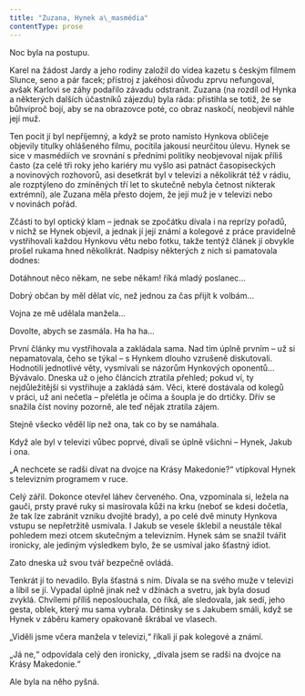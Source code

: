 ```yaml
---
title: "Zuzana, Hynek a\_masmédia"
contentType: prose
---
```


Noc byla na postupu.

  

Karel na žádost Jardy a jeho rodiny založil do videa kazetu s českým filmem Slunce, seno a pár facek; přístroj z jakéhosi důvodu zprvu nefungoval, avšak Karlovi se záhy podařilo závadu odstranit. Zuzana (na rozdíl od Hynka a některých dalších účastníků zájezdu) byla ráda: přistihla se totiž, že se bůhvíproč bojí, aby se na obrazovce poté, co obraz naskočí, neobjevil náhle její muž.

Ten pocit jí byl nepříjemný, a když se proto namísto Hynkova obličeje objevily titulky ohlášeného filmu, pocítila jakousi neurčitou úlevu. Hynek se sice v masmédiích ve srovnání s předními politiky neobjevoval nijak příliš často (za celé tři roky jeho kariéry mu vyšlo asi patnáct časopiseckých a novinových rozhovorů, asi desetkrát byl v televizi a několikrát též v rádiu, ale rozptýleno do zmíněných tří let to skutečně nebyla četnost nikterak extrémní), ale Zuzana měla přesto dojem, že její muž je v televizi nebo v novinách pořád.

Zčásti to byl optický klam – jednak se zpočátku dívala i na reprízy pořadů, v nichž se Hynek objevil, a jednak jí její známí a kolegové z práce pravidelně vystřihovali každou Hynkovu větu nebo fotku, takže tentýž článek jí obvykle prošel rukama hned několikrát. Nadpisy některých z nich si pamatovala dodnes:

Dotáhnout něco někam, ne sebe někam! říká mladý poslanec…

Dobrý občan by měl dělat víc, než jednou za čas přijít k volbám…

Vojna ze mě udělala manžela…

Dovolte, abych se zasmála. Ha ha ha…

První články mu vystřihovala a zakládala sama. Nad tím úplně prvním – už si nepamatovala, čeho se týkal – s Hynkem dlouho vzrušeně diskutovali. Hodnotili jednotlivé věty, vysmívali se názorům Hynkových oponentů… Bývávalo. Dneska už o jeho článcích ztratila přehled; pokud ví, ty nejdůležitější si vystřihuje a zakládá sám. Věci, které dostávala od kolegů v práci, už ani nečetla – přelétla je očima a šoupla je do drtičky. Dřív se snažila číst noviny pozorně, ale teď nějak ztratila zájem.

Stejně všecko věděl líp než ona, tak co by se namáhala.

Když ale byl v televizi vůbec poprvé, dívali se úplně všichni – Hynek, Jakub i ona.

„A nechcete se radši dívat na dvojce na Krásy Makedonie?“ vtipkoval Hynek s televizním programem v ruce.

Celý zářil. Dokonce otevřel láhev červeného. Ona, vzpomínala si, ležela na gauči, prsty pravé ruky si masírovala kůži na krku (neboť se kdesi dočetla, že tak lze zabránit vzniku dvojité brady), a po celé dvě minuty Hynkova vstupu se nepřetržitě usmívala. I Jakub se vesele šklebil a neustále těkal pohledem mezi otcem skutečným a televizním. Hynek sám se snažil tvářit ironicky, ale jediným výsledkem bylo, že se usmíval jako šťastný idiot.

Zato dneska už svou tvář bezpečně ovládá.

Tenkrát jí to nevadilo. Byla šťastná s ním. Dívala se na svého muže v televizi a líbil se jí. Vypadal úplně jinak než v džínách a svetru, jak byla dosud zvyklá. Chvílemi příliš neposlouchala, co říká, ale sledovala, jak sedí, jeho gesta, oblek, který mu sama vybrala. Dětinsky se s Jakubem smáli, když se Hynek v záběru kamery opakovaně škrábal ve vlasech.

„Viděli jsme včera manžela v televizi,“ říkali jí pak kolegové a známí.

„Já ne,“ odpovídala celý den ironicky, „dívala jsem se radši na dvojce na Krásy Makedonie.“

Ale byla na něho pyšná.

